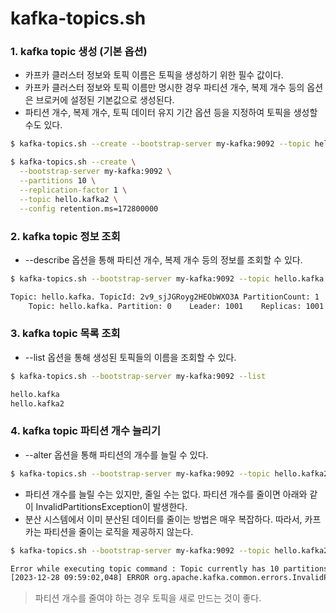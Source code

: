 # kafka-topics.sh
### 1. kafka topic 생성 (기본 옵션)
* 카프카 클러스터 정보와 토픽 이름은 토픽을 생성하기 위한 필수 값이다.
* 카프카 클러스터 정보와 토픽 이름만 명시한 경우 파티션 개수, 복제 개수 등의 옵션은 브로커에 설정된 기본값으로 생성된다.
* 파티션 개수, 복제 개수, 토픽 데이터 유지 기간 옵션 등을 지정하여 토픽을 생성할 수도 있다.
```sh
$ kafka-topics.sh --create --bootstrap-server my-kafka:9092 --topic hello.kafka
```
```sh
$ kafka-topics.sh --create \
  --bootstrap-server my-kafka:9092 \
  --partitions 10 \
  --replication-factor 1 \
  --topic hello.kafka2 \
  --config retention.ms=172800000
```
### 2. kafka topic 정보 조회
* --describe 옵션을 통해 파티션 개수, 복제 개수 등의 정보를 조회할 수 있다.

```bash
$ kafka-topics.sh --bootstrap-server my-kafka:9092 --topic hello.kafka. --describe

Topic: hello.kafka.	TopicId: 2v9_sjJGRoyg2HEObWXO3A	PartitionCount: 1	ReplicationFactor: 1	Configs:
	Topic: hello.kafka.	Partition: 0	Leader: 1001	Replicas: 1001	Isr: 1001
```

### 3. kafka topic 목록 조회
* --list 옵션을 통해 생성된 토픽들의 이름을 조회할 수 있다.
```bash
$ kafka-topics.sh --bootstrap-server my-kafka:9092 --list

hello.kafka
hello.kafka2
```

### 4. kafka topic 파티션 개수 늘리기
* --alter 옵션을 통해 파티션의 개수를 늘릴 수 있다.
```bash
$ kafka-topics.sh --bootstrap-server my-kafka:9092 --topic hello.kafka2 --alter --partitions 11
```
* 파티션 개수를 늘릴 수는 있지만, 줄일 수는 없다. 파티션 개수를 줄이면 아래와 같이 InvalidPartitionsException이 발생한다.
* 분산 시스템에서 이미 분산된 데이터를 줄이는 방법은 매우 복잡하다. 따라서, 카프카는 파티션을 줄이는 로직을 제공하지 않는다.
```bash
$ kafka-topics.sh --bootstrap-server my-kafka:9092 --topic hello.kafka2 --alter --partitions 4

Error while executing topic command : Topic currently has 10 partitions, which is higher than the requested 4.
[2023-12-28 09:59:02,048] ERROR org.apache.kafka.common.errors.InvalidPartitionsException: Topic currently has 10 partitions, which is higher than the requested 4.
```
> 파티션 개수를 줄여야 하는 경우 토픽을 새로 만드는 것이 좋다.
